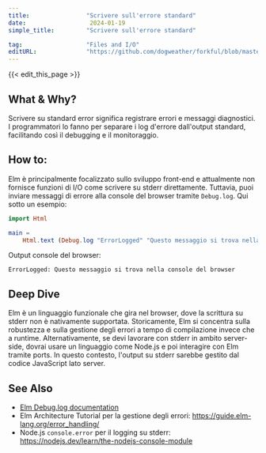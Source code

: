 ```yaml
---
title:                "Scrivere sull'errore standard"
date:                  2024-01-19
simple_title:         "Scrivere sull'errore standard"

tag:                  "Files and I/O"
editURL:              "https://github.com/dogweather/forkful/blob/master/content/it/elm/writing-to-standard-error.md"
---
```


{{< edit_this_page >}}

## What & Why?
Scrivere su standard error significa registrare errori e messaggi diagnostici. I programmatori lo fanno per separare i log d'errore dall'output standard, facilitando così il debugging e il monitoraggio.

## How to:
Elm è principalmente focalizzato sullo sviluppo front-end e attualmente non fornisce funzioni di I/O come scrivere su stderr direttamente. Tuttavia, puoi inviare messaggi di errore alla console del browser tramite `Debug.log`. Qui sotto un esempio:

```Elm
import Html

main =
    Html.text (Debug.log "ErrorLogged" "Questo messaggio si trova nella console del browser")
```

Output console del browser:
```
ErrorLogged: Questo messaggio si trova nella console del browser
```

## Deep Dive
Elm è un linguaggio funzionale che gira nel browser, dove la scrittura su stderr non è nativamente supportata. Storicamente, Elm si concentra sulla robustezza e sulla gestione degli errori a tempo di compilazione invece che a runtime. Alternativamente, se devi lavorare con stderr in ambito server-side, dovrai usare un linguaggio come Node.js e poi interagire con Elm tramite ports. In questo contesto, l'output su stderr sarebbe gestito dal codice JavaScript lato server.

## See Also
- [Elm Debug.log documentation](https://package.elm-lang.org/packages/elm/browser/latest/Browser-Debug#log)
- Elm Architecture Tutorial per la gestione degli errori: https://guide.elm-lang.org/error_handling/
- Node.js `console.error` per il logging su stderr: https://nodejs.dev/learn/the-nodejs-console-module
